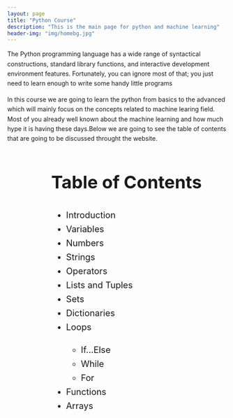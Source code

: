```yaml
---
layout: page
title: "Python Course"
description: "This is the main page for python and machine learning"
header-img: "img/homebg.jpg"
---
```


<p style="line-height:1.6;">The Python programming language has a wide range of syntactical constructions, standard library functions, and interactive development environment features. Fortunately, you can ignore most of that; you just need to learn enough to write some handy little programs</p>

<p style="line-height:1.6;">In this course we are going to learn the python from basics to the advanced which will mainly focus on the concepts related to machine learing field. Most of you already well known about the machine learning and how much hype it is having these days.Below we are going to see the table of contents that are going to be discussed throught the website.</>
<div align="left" style="margin-left: 20%; line-height: 1.6; font-size: 20px;">
	<h1>Table of Contents</h1>
	<ul>
		<li>Introduction</li>
		<li>Variables</li>
		<li>Numbers</li>
		<li>Strings</li>
		<li>Operators</li>
		<li>Lists and Tuples</li>
		<li>Sets</li>
		<li>Dictionaries</li>
		<li>Loops</li>
		<ul>
			<li>If...Else</li>
			<li>While</li>
			<li>For</li>
		</ul>
		<li>Functions</li>
		<li>Arrays</li>
	</ul>
</div>
